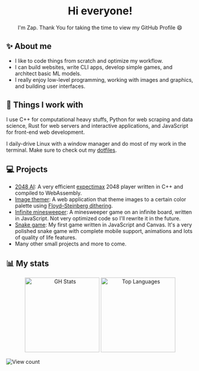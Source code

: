 <div align="center">

 # Hi everyone!

 I'm Zap. Thank You for taking the time to view my GitHub Profile :smile:

</div>

## ✨ About me

 - I like to code things from scratch and optimize my workflow.
 - I can build websites, write CLI apps, develop simple games, and architect basic ML models.
 - I really enjoy low-level programming, working with images and graphics, and building user interfaces.

## 🧰 Things I work with

I use C++ for computational heavy stuffs, Python for web scraping and data science, Rust for web servers and interactive applications, and JavaScript for front-end web development.

I daily-drive Linux with a window manager and do most of my work in the terminal. Make sure to check out my [dotfiles](https://github.com/ziap/dotfiles).

## 💻 Projects

- [2048 AI](https://github.com/ziap/2048-ai): A very efficient [expectimax](https://en.wikipedia.org/wiki/Expectiminimax) 2048 player written in C++ and compiled to WebAssembly.
- [Image themer](https://github.com/ziap/image-themer): A web application that theme images to a certain color palette using [Floyd–Steinberg dithering](https://en.wikipedia.org/wiki/Floyd%E2%80%93Steinberg_dithering).
- [Infinite minesweeper](https://github.com/ziap/infinite-minesweeper): A minesweeper game on an infinite board, written in JavaScript. Not very optimized code so I'll rewrite it in the future.
- [Snake game](https://github.com/ziap/snake-game): My first game written in JavaScript and Canvas. It's a very polished snake game with complete mobile support, animations and lots of quality of life features.
- Many other small projects and more to come.

## 📊 My stats

<div align="center">
 <img alt="GH Stats" height="200px" src="https://github-readme-stats.vercel.app/api?username=ziap"/>
 <img alt="Top Languages" height="200px" src="https://github-readme-stats.vercel.app/api/top-langs/?username=ziap&layout=compact"/>
</div>

![View count](https://komarev.com/ghpvc/?username=ziap)
